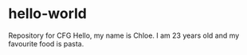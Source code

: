 # hello-world
Repository for CFG
Hello, my name is Chloe. I am 23 years old and my favourite food is pasta. 
